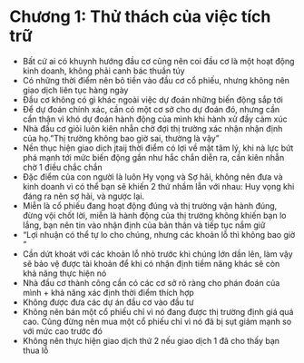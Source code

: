 # Chương 1: Thử thách của việc tích trữ

- Bất cứ ai có khuynh hướng đầu cơ cũng nên coi đầu cơ là một hoạt động kinh doanh, không phải canh bác thuần túy
- Có những thời điểm nên bỏ tiền vào đầu cơ cổ phiếu, nhưng không nên giao dịch liên tục hàng ngày
- Đầu cơ không có gì khác ngoài việc dự đoán những biến động sắp tới
- Để dự đoán chính xác, cần có một cơ sở cho dự đoán đó, nhưng cần cẩn thận vì khó dự đoán hành động của mình khi hành xử đầy cảm xúc
- Nhà đầu cơ giỏi luôn kiên nhẫn chờ đợi thị trường xác nhận nhận định của họ.”Thị trường không bao giờ sai, thường là vậy”
- Nền thục hiện giao dich jtaij thời điểm có lợi về mặt tâm lý, khi nà lực bứt phá mạnh tới mức biến động gần như hắc chắn diễn ra, cần kiên nhẫn chờ 1 điều chắc chắn
- Đặc điểm của con người là luôn Hy vọng và Sợ hãi, không nên đưa và kinh doanh vì có thể bạn sẽ khiến 2 thứ nhầm lẫn với nhau: Huy vọng khi đáng ra nên sợ hãi, và ngược lại.
- Miễn là cổ phiếu đang hoạt động đúng và thị trường vận hành đúng, đừng vội chốt lời, miễn là hành động của thị trường không khiến bạn lo lắng, bạn nên tin vào nhận định của bản thân và tiếp tục nắm giữ
- “Lợi nhuận có thể tự lo cho chúng, nhưng các khoản lỗ thì không bao giờ ”
- Cần dứt khoát với các khoản lỗ nhỏ trước khi chúng lớn dần lên, làm vậy sẽ bảo vệ được tài khoản để khi có nhận định tiềm năng khác sẽ còn khả năng thực hiện nó
- Nhà đầu cơ thành công cần có các cơ sở rõ ràng cho phán đoán của mình + khả năng xác định thời điểm thích hợp
- Không được đưa các dự án đầu cơ vào đầu tư
- Không nên bán một cổ phiếu chỉ vì nó đang được thị trường định giá quá cao. Cũng đừng nên mua một cổ phiếu chỉ vì nó đã bị sụt giảm mạnh so với mức cao trước đó
- Không nên thực hiện giao dịch thứ 2 nếu giao dịch 1 đã cho thấy bạn thua lỗ

